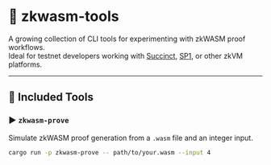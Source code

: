 # 🧪 zkwasm-tools

A growing collection of CLI tools for experimenting with zkWASM proof workflows.  
Ideal for testnet developers working with [Succinct](https://github.com/succinctlabs), [SP1](https://github.com/succinctlabs/sp1), or other zkVM platforms.

---

## 🧰 Included Tools

### ▶️ `zkwasm-prove`

Simulate zkWASM proof generation from a `.wasm` file and an integer input.

```bash
cargo run -p zkwasm-prove -- path/to/your.wasm --input 4
```
